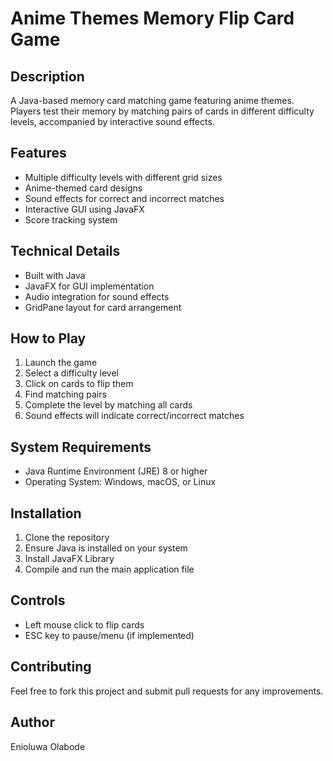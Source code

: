 # Anime Themes Memory Flip Card Game

## Description
A Java-based memory card matching game featuring anime themes. Players test their memory by matching pairs of cards in different difficulty levels, accompanied by interactive sound effects.

## Features
- Multiple difficulty levels with different grid sizes
- Anime-themed card designs
- Sound effects for correct and incorrect matches
- Interactive GUI using JavaFX
- Score tracking system

## Technical Details
- Built with Java
- JavaFX for GUI implementation
- Audio integration for sound effects
- GridPane layout for card arrangement

## How to Play
1. Launch the game
2. Select a difficulty level
3. Click on cards to flip them
4. Find matching pairs
5. Complete the level by matching all cards
6. Sound effects will indicate correct/incorrect matches

## System Requirements
- Java Runtime Environment (JRE) 8 or higher
- Operating System: Windows, macOS, or Linux

## Installation
1. Clone the repository
2. Ensure Java is installed on your system
3. Install JavaFX Library 
4. Compile and run the main application file

## Controls
- Left mouse click to flip cards
- ESC key to pause/menu (if implemented)

## Contributing
Feel free to fork this project and submit pull requests for any improvements.


## Author
Enioluwa Olabode
